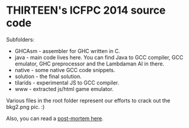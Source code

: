 THIRTEEN's ICFPC 2014 source code
=================================

Subfolders:

* GHCAsm - assembler for GHC written in C.
* java - main code lives here. You can find Java to GCC compiler, GCC emulator, GHC preprocessor and the Lambdaman AI in there. 
* native - some native GCC code snippets.
* solution - the final solution.
* tilarids - experimental JS to GCC compiler.
* www - extracted js/html game emulator.

Various files in the root folder represent our efforts to crack out the bkg2.png pic. :)

Also, you can read a [post-mortem here](https://docs.google.com/document/d/1qYjmSkIH_BEGhd2j_3G_f-Xrkx8rrdr1M9TkGaBtxGI/pub).
